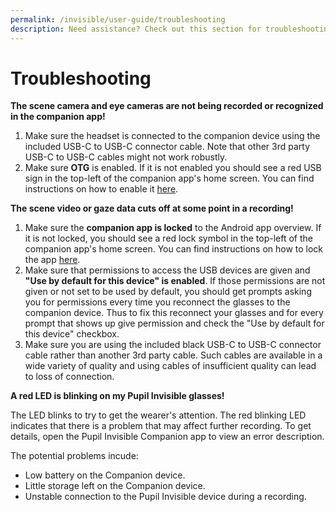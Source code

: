 ```yaml
---
permalink: /invisible/user-guide/troubleshooting
description: Need assistance? Check out this section for troubleshooting with Pupil Invisible. 
---
```


# Troubleshooting
**The scene camera and eye cameras are not being recorded or recognized in the companion app!**

1. Make sure the headset is connected to the companion device using the
   included USB-C to USB-C connector cable. Note that other 3rd party
   USB-C to USB-C cables might not work robustly.
2. Make sure **OTG** is enabled. If it is not enabled you should see a red USB sign in the top-left of the companion app's home screen. You can find instructions on how to enable it [here](/invisible/user-guide/invisible-companion-app/#enable-otg "Pupil Invisible Companion OnePlus Enable OTG").

**The scene video or gaze data cuts off at some point in a recording!**

1. Make sure the **companion app is locked** to the Android app overview. If it is not locked, you should see a red lock symbol in the top-left of the companion app's home screen. You can find instructions on how to lock the app [here](/invisible/user-guide/invisible-companion-app/#enable-application-lock "Pupil Invisible Companion OnePlus App Lock").
2. Make sure that permissions to access the USB devices are given and **"Use by default for this device" is enabled**. If those permissions are not given or not set to be used by default, you should get prompts asking you for permissions every time you reconnect the glasses to the companion device. Thus to fix this reconnect your glasses and for every prompt that shows up give permission and check the "Use by default for this device" checkbox.
3. Make sure you are using the included black USB-C to USB-C connector
   cable rather than another 3rd party cable. Such cables are available
   in a wide variety of quality and using cables of insufficient quality
   can lead to loss of connection.

**A red LED is blinking on my Pupil Invisible glasses!**

The LED blinks to try to get the wearer's attention. The red blinking LED indicates that there is a problem that may affect further recording. To get details, open the Pupil Invisible Companion app to view an error description.

The potential problems incude:
- Low battery on the Companion device.
- Little storage left on the Companion device.
- Unstable connection to the Pupil Invisible device during a recording.
